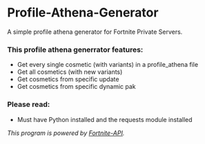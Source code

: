 # Profile-Athena-Generator
A simple profile athena generator for Fortnite Private Servers.


### This profile athena generrator features:
- Get every single cosmetic (with variants) in a profile_athena file
- Get all cosmetics (with new variants)
- Get cosmetics from specific update
- Get cosmetics from specific dynamic pak

### Please read:
- Must have Python installed and the requests module installed

*This program is powered by [Fortnite-API](https://fortnite-api.com/).*
